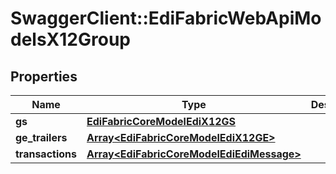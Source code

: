 # SwaggerClient::EdiFabricWebApiModelsX12Group

## Properties
Name | Type | Description | Notes
------------ | ------------- | ------------- | -------------
**gs** | [**EdiFabricCoreModelEdiX12GS**](EdiFabricCoreModelEdiX12GS.md) |  | [optional] 
**ge_trailers** | [**Array&lt;EdiFabricCoreModelEdiX12GE&gt;**](EdiFabricCoreModelEdiX12GE.md) |  | [optional] 
**transactions** | [**Array&lt;EdiFabricCoreModelEdiEdiMessage&gt;**](EdiFabricCoreModelEdiEdiMessage.md) |  | [optional] 


